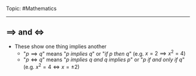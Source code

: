 Topic: #Mathematics 

---

## $\implies$ and $\iff$
- These show one thing implies another
	- "$p \implies q$"  means "*p implies q*" or "*if p then q*" (e.g. $x=2 \implies x^2 = 4$)
	- "$p \iff q$" means "*p implies q and q implies p*" or "*p if and only if q*" (e.g. $x^2 = 4 \iff x = \pm2$)